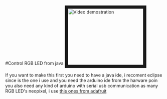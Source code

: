 #Control RGB LED from java
<a href="http://www.youtube.com/watch?feature=player_embedded&v=dNsjPK-1Aoc
" target="_blank"><img src="http://img.youtube.com/vi/dNsjPK-1Aoc/0.jpg" 
alt="Video demostration" width="240" height="180" border="10" /></a>
<!-- This is the link for a video demostration http://www.youtube.com/watch?feature=player_embedded&v=dNsjPK-1Aoc-->

If you want to make this first you need to have a java ide, i recoment eclipse since is the one i use and you need the arduino ide from the harware poin you also need any kind of arduino with serial usb communication as many RGB LED's neopixel, i use <a href="https://www.adafruit.com/products/1426">this ones from adafruit </a>
